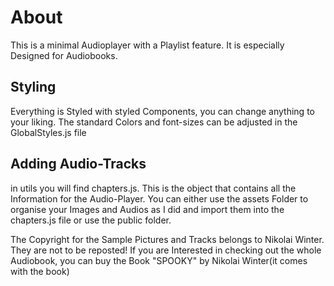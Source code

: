 # About
This is a minimal Audioplayer with a Playlist feature. It is especially Designed for Audiobooks.

## Styling

Everything is Styled with styled Components, you can change anything to your liking. 
The standard Colors and font-sizes can be adjusted in the GlobalStyles.js file

## Adding Audio-Tracks

in utils you will find chapters.js. This is the object that contains all the Information for the Audio-Player. 
You can either use the assets Folder to organise your Images and Audios as I did and import them into the chapters.js file
or use the public folder. 

The Copyright for the Sample Pictures and Tracks belongs to Nikolai Winter. They are not to be reposted! 
If you are Interested in checking out the whole Audiobook, you can buy the Book "SPOOKY" by Nikolai Winter(it comes with the book)


